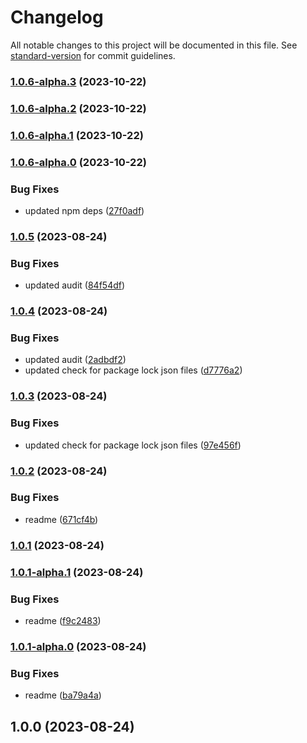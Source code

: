 # Changelog

All notable changes to this project will be documented in this file. See [standard-version](https://github.com/conventional-changelog/standard-version) for commit guidelines.

### [1.0.6-alpha.3](https://github.com/khanzzirfan/npm-update-resolutions/compare/v1.0.6-alpha.2...v1.0.6-alpha.3) (2023-10-22)

### [1.0.6-alpha.2](https://github.com/khanzzirfan/npm-update-resolutions/compare/v1.0.6-alpha.1...v1.0.6-alpha.2) (2023-10-22)

### [1.0.6-alpha.1](https://github.com/khanzzirfan/npm-update-resolutions/compare/v1.0.6-alpha.0...v1.0.6-alpha.1) (2023-10-22)

### [1.0.6-alpha.0](https://github.com/khanzzirfan/npm-update-resolutions/compare/v1.0.5...v1.0.6-alpha.0) (2023-10-22)


### Bug Fixes

* updated npm deps ([27f0adf](https://github.com/khanzzirfan/npm-update-resolutions/commit/27f0adfd1bec05e2a622ea9c83bab8d0daba658b))

### [1.0.5](https://github.com/remarkablemark/npm-package-template/compare/v1.0.4...v1.0.5) (2023-08-24)


### Bug Fixes

* updated audit ([84f54df](https://github.com/remarkablemark/npm-package-template/commit/84f54df6431e94c3735cce16d1d0311cefdcef91))

### [1.0.4](https://github.com/remarkablemark/npm-package-template/compare/v1.0.3...v1.0.4) (2023-08-24)


### Bug Fixes

* updated audit ([2adbdf2](https://github.com/remarkablemark/npm-package-template/commit/2adbdf2dba394c3a545afb7e95404e36f5e27d8a))
* updated check for package lock json files ([d7776a2](https://github.com/remarkablemark/npm-package-template/commit/d7776a2f3f4bf8d423b93a01bf2e60cda0a5b13f))

### [1.0.3](https://github.com/remarkablemark/npm-package-template/compare/v1.0.2...v1.0.3) (2023-08-24)


### Bug Fixes

* updated check for package lock json files ([97e456f](https://github.com/remarkablemark/npm-package-template/commit/97e456f08e1a03e42c6ded057341f7bbc787eb8b))

### [1.0.2](https://github.com/remarkablemark/npm-package-template/compare/v1.0.1...v1.0.2) (2023-08-24)


### Bug Fixes

* readme ([671cf4b](https://github.com/remarkablemark/npm-package-template/commit/671cf4be1489898482fa868d5bc49fed8cac409d))

### [1.0.1](https://github.com/remarkablemark/npm-package-template/compare/v1.0.1-alpha.1...v1.0.1) (2023-08-24)

### [1.0.1-alpha.1](https://github.com/remarkablemark/npm-package-template/compare/v1.0.1-alpha.0...v1.0.1-alpha.1) (2023-08-24)


### Bug Fixes

* readme ([f9c2483](https://github.com/remarkablemark/npm-package-template/commit/f9c24832d1a2b5576b7167b2169480a596c3d259))

### [1.0.1-alpha.0](https://github.com/remarkablemark/npm-package-template/compare/v1.0.0...v1.0.1-alpha.0) (2023-08-24)


### Bug Fixes

* readme ([ba79a4a](https://github.com/remarkablemark/npm-package-template/commit/ba79a4a5443e08326bbc4c1344dc047dd75fd887))

## 1.0.0 (2023-08-24)
